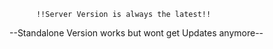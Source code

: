 
          !!Server Version is always the latest!!

 --Standalone Version works but wont get Updates anymore--
